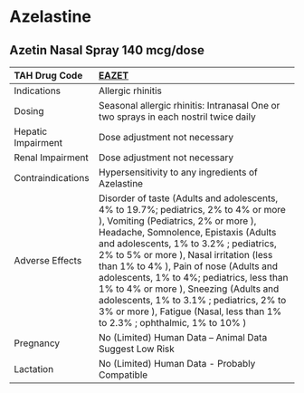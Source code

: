 # Azelastine

## Azetin Nasal Spray 140 mcg/dose

| TAH Drug Code      | [**EAZET**](https://www.tahsda.org.tw/drugs/hissearch.php?drug_code=EAZET)                                                                                                                                                                                                                                                                                                                                                                                                                                        |
|:-------------------|:------------------------------------------------------------------------------------------------------------------------------------------------------------------------------------------------------------------------------------------------------------------------------------------------------------------------------------------------------------------------------------------------------------------------------------------------------------------------------------------------------------------|
| Indications        | Allergic rhinitis                                                                                                                                                                                                                                                                                                                                                                                                                                                                                                 |
| Dosing             | Seasonal allergic rhinitis: Intranasal One or two sprays in each nostril twice daily                                                                                                                                                                                                                                                                                                                                                                                                                              |
| Hepatic Impairment | Dose adjustment not necessary                                                                                                                                                                                                                                                                                                                                                                                                                                                                                     |
| Renal Impairment   | Dose adjustment not necessary                                                                                                                                                                                                                                                                                                                                                                                                                                                                                     |
| Contraindications  | Hypersensitivity to any ingredients of Azelastine                                                                                                                                                                                                                                                                                                                                                                                                                                                                 |
| Adverse Effects    | Disorder of taste (Adults and adolescents, 4% to 19.7%; pediatrics, 2% to 4% or more ), Vomiting (Pediatrics, 2% or more ), Headache, Somnolence, Epistaxis (Adults and adolescents, 1% to 3.2% ; pediatrics, 2% to 5% or more ), Nasal irritation (less than 1% to 4% ), Pain of nose (Adults and adolescents, 1% to 4%; pediatrics, less than 1% to 4% or more ), Sneezing (Adults and adolescents, 1% to 3.1% ; pediatrics, 2% to 3% or more ), Fatigue (Nasal, less than 1% to 2.3% ; ophthalmic, 1% to 10% ) |
| Pregnancy          | No (Limited) Human Data – Animal Data Suggest Low Risk                                                                                                                                                                                                                                                                                                                                                                                                                                                            |
| Lactation          | No (Limited) Human Data - Probably Compatible                                                                                                                                                                                                                                                                                                                                                                                                                                                                     |

